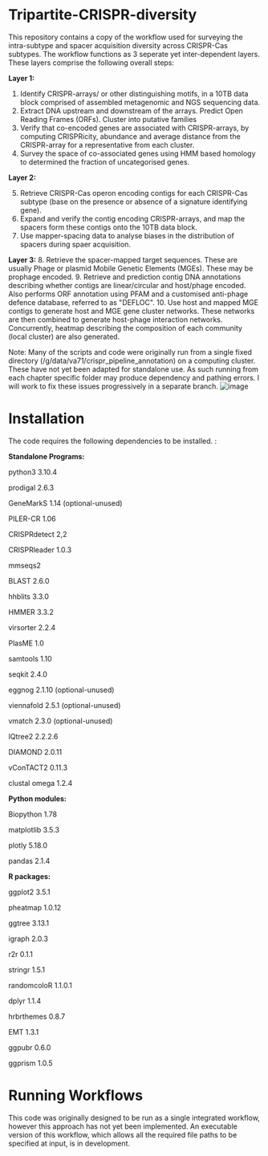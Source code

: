 # Tripartite-CRISPR-diversity
This repository contains a copy of the workflow used for surveying the intra-subtype and spacer acquisition diversity across CRISPR-Cas subtypes. The workflow functions as 3 seperate yet inter-dependent layers. These layers comprise the following overall steps:

**Layer 1:**
1. Identify CRISPR-arrays/ or other distinguishing motifs, in a 10TB data block comprised of assembled metagenomic and NGS sequencing data.
2. Extract DNA upstream and downstream of the arrays. Predict Open Reading Frames (ORFs). Cluster into putative families
3. Verify that co-encoded genes are associated with CRISPR-arrays, by computing CRISPRicity, abundance and average distance from the CRISPR-array for a representative from each cluster.
4. Survey the space of co-associated genes using HMM based homology to determined the fraction of uncategorised genes.

**Layer 2:**

5. Retrieve CRISPR-Cas operon encoding contigs for each CRISPR-Cas subtype (base on the presence or absence of a signature identifying gene).
6. Expand and verify the contig encoding CRISPR-arrays, and map the spacers form these contigs onto the 10TB data block.
7. Use mapper-spacing data to analyse biases in the distribution of spacers during spaer acquisition.

**Layer 3:**
8. Retrieve the spacer-mapped target sequences. These are usually Phage or plasmid Mobile Genetic Elements (MGEs). These may be prophage encoded.
9. Retrieve and prediction contig DNA annotations describing whether contigs are linear/circular and host/phage encoded. Also performs ORF annotation using PFAM and a customised anti-phage defence database, referred to as "DEFLOC".
10. Use host and mapped MGE contigs to generate host and MGE gene cluster networks. These networks are then combined to generate host-phage interaction networks. Concurrently, heatmap describing the composition of each community (local cluster) are also generated.

Note: Many of the scripts and code were originally run from a single fixed directory (/g/data/va71/crispr_pipeline_annotation) on a computing cluster. These have not yet been adapted for standalone use. As such running from each chapter specific folder may produce dependency and pathing errors. I will work to fix these issues progressively in a separate branch.
![image](https://github.com/user-attachments/assets/fb1c04dc-6cf1-4c80-9c6c-347d942e59e4)

# Installation

The code requires the following dependencies to be installed. :

**Standalone Programs:**

python3		3.10.4

prodigal	 2.6.3

GeneMarkS	 1.14	(optional-unused)

PILER-CR	 1.06

CRISPRdetect	 2,2

CRISPRleader	 1.0.3

mmseqs2

BLAST  2.6.0

hhblits	 3.3.0

HMMER	 3.3.2

virsorter	 2.2.4

PlasME	 1.0

samtools	 1.10

seqkit	 2.4.0

eggnog	 2.1.10	(optional-unused)

viennafold	 2.5.1	(optional-unused)

vmatch	 2.3.0 (optional-unused)

IQtree2	 2.2.2.6

DIAMOND  2.0.11

vConTACT2	 0.11.3

clustal omega	 1.2.4

**Python modules:**

Biopython	 1.78	

matplotlib  3.5.3

plotly	 5.18.0

pandas	 2.1.4

**R packages:**

ggplot2	  3.5.1

pheatmap	 1.0.12

ggtree	 3.13.1

igraph	 2.0.3

r2r	 0.1.1

stringr	 1.5.1

randomcoloR	 1.1.0.1

dplyr	 1.1.4

hrbrthemes	 0.8.7

EMT	 1.3.1

ggpubr  0.6.0

ggprism  1.0.5




# Running Workflows

This code was originally designed to be run as a single integrated workflow, however this approach has not yet been implemented. An executable version of this workflow, which allows all the required file paths to be specified at input, is in development.
